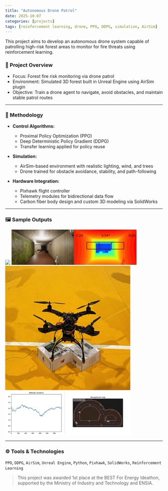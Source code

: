 ```yaml
---
title: "Autonomous Drone Patrol"
date: 2025-10-07
categories: [projects]
tags: [reinforcement learning, drone, PPO, DDPG, simulation, AirSim]
---
```


This project aims to develop an autonomous drone system capable of patrolling high-risk forest areas to monitor for fire threats using reinforcement learning.

### 🌲 Project Overview

- Focus: Forest fire risk monitoring via drone patrol  
- Environment: Simulated 3D forest built in Unreal Engine using AirSim plugin  
- Objective: Train a drone agent to navigate, avoid obstacles, and maintain stable patrol routes

---

### 🤖 Methodology

- **Control Algorithms:**  
  - Proximal Policy Optimization (PPO)  
  - Deep Deterministic Policy Gradient (DDPG)  
  - Transfer learning applied for policy reuse

- **Simulation:**  
  - AirSim-based environment with realistic lighting, wind, and trees  
  - Drone trained for obstacle avoidance, stability, and path-following

- **Hardware Integration:**  
  - Pixhawk flight controller  
  - Telemetry modules for bidirectional data flow  
  - Carbon fiber body design and custom 3D modeling via SolidWorks

---

### 🖼️ Sample Outputs

<img src="/assets/img/outdoor.png" width="400"/>
<img src="/assets/img/map.png" width="400"/>
<img src="/assets/img/drone.png" width="400"/>
<img src="/assets/img/results_rl.png" width="400"/>

---

### ⚙️ Tools & Technologies

`PPO`, `DDPG`, `AirSim`, `Unreal Engine`, `Python`, `Pixhawk`, `SolidWorks`, `Reinforcement Learning`

> This project was awarded 1st place at the BEST For Energy Ideathon, supported by the Ministry of Industry and Technology and ENSIA.
